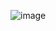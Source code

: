 ![image](https://user-images.githubusercontent.com/11422365/154888701-907f06db-50cf-42c5-addf-46334d6bbf39.png)
